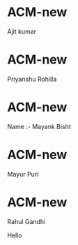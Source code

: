 
# ACM-new
Ajit kumar


# ACM-new 
Priyanshu Rohilla


# ACM-new

Name :- Mayank Bisht

# ACM-new 
Mayur Puri
# ACM-new
Rahul Gandhi

Hello
